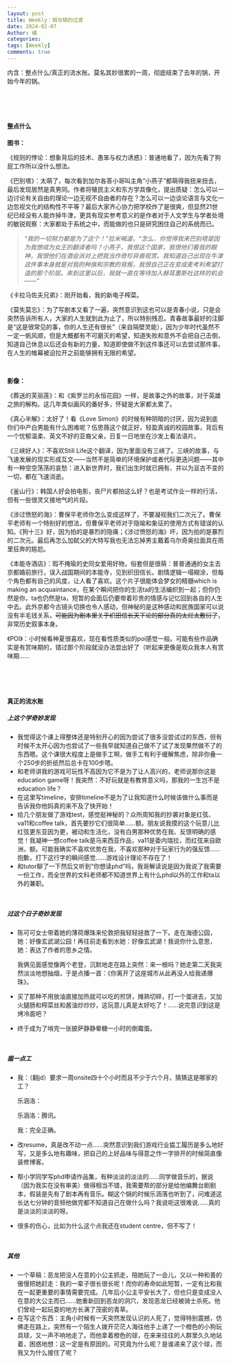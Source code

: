 ```yaml
---
layout: post
title: Weekly：锅与锅的过渡
date: 2024-02-07
Author: 橘
categories: 
tags: [Weekly]
comments: true
---
```


内含：整点什么/真正的流水账。莫名其妙很累的一周，彻底结束了去年的锅，开始今年的锅。

<!-- more -->


<br><br><br>



#### 整点什么

**图书：**

《规则的悖论：想象背后的技术、愚笨与权力诱惑》：普通地看了，因为先看了狗屁工作所以没什么想法。

《巴别塔》：太萌了，每次看到加尔各答小哥叫主角“小燕子”都萌得我扭来扭去，最后发现居然是真男同。作者将殖民主义和东方学具像化，提出质疑：怎么可以一边讨论有关自由的理论一边无视不自由者的存在？怎么可以一边谈论语言与文化一边忽视文化的结构性不平等？最后大家齐心协力把学校炸了是很爽，但显然21世纪已经没有人能炸掉牛津，更具有现实参考意义的是作者对于人文学生与学者处境的敏锐观察：大家都处于系统之中，而能做的也只是研究困住自己的系统而已。

> *“我的一切努力都是为了这个！”拉米喊道，“怎么，你觉得我来巴别塔是因为我想成为女王的翻译者吗？小燕子，我恨这个国家，我恨他们看我的眼神，我恨他们在酒会派对上把我当作奇珍异兽观赏。我知道自己出现在牛津这件事本身就是对我的种族和宗教的背叛，我恨自己正在变成麦考利希望打造的那个阶层。来到这里以后，我就一直在等待加入赫耳墨斯社这样的机会——”*

《卡拉马佐夫兄弟》：刚开始看，我的新电子榨菜。

《莫失莫忘》：为了写剧本又看了一遍，突然意识到这也可以是青春小说，只是会突然告诉所有人，大家的人生就到此为止了，所以特别残忍。青春故事最好的注脚是“这是很常见的事，你的人生还有很长”（来自隔壁灵能），因为少年时代虽然不一定一帆风顺，但是大概都有不可磨灭的希望，知道失败和意外不会把自己击倒，知道自己休息以后还会有新的力量，知道即使做不到这件事还可以去尝试那件事，在人生的帷幕被迫拉开之前能够拥有无限的希望。

<br/>

**影像：**

《葬送的芙丽莲》：和《紫罗兰的永恒花园》一样，是故事之外的故事，对于英雄之旅的解构。这几年类似画风的番好多，怀疑是大家都太累了。

《真心半解》：太好了！看《Love Simon》的时候有种阴暗的讨厌，因为说到底你们中产白男能有什么困难呢？伍思薇这个就正好，轻盈真诚的校园故事，背后有一个忧郁温柔、英文不好的亚裔父亲，日复一日地坐在沙发上看法语片。

《三峡好人》：不喜欢Still Life这个翻译，因为里面没有三峡了。三峡的故事，与飞速发展的现实形成互文——当然不是简单的环境保护或者代际更迭问题——其中有一种空空荡荡的哀愁：进入新世界时，我们出生时就已拥有、并以为亘古不变的一切，都在飞速消逝。

《釜山行》：韩国人好会拍电影，丧尸片都拍这么好？也是考试作业一样的行活，但有一些很灵又接地气的片段。

《涉过愤怒的海》：曹保平老师你怎么变成这样了，不要凝视我们二次元了。曹保平老师有一个特别好的想法，但曹保平老师对于隐喻和象征的使用方式有错误的认知。《狗十三》好，因为拍的是暴烈的隐痛；《涉过愤怒的海》坏，因为拍的是暴烈的二次元。最后再怎么加弑父的大特写我也无法忘掉男主戴着乌尔奇奥拉面具在雨里狂奔的尴尬。

《本能寺酒店》：瑕不掩瑜的史同女爱用好物，俗套但是很萌：普普通通的女主去京都婚前旅行，误入战国期间的本能寺，见到织田信长。剧情逻辑一塌糊涂，但每个角色都有自己的风度，让人看了喜欢。这个片子很能体会梦女的精髓which is making an acquaintance，在某个瞬间把你的生活ta的生活编织到一起；但你仍然是你，ta也仍然是ta，短暂的会面后仍要带着珍贵的情感与记忆回到各自的人生中去。此外京都今古镜头切换也令人感动，但神秘的是这种感动和民族国家可以说没有半毛钱关系，~~可能因为剧本里关于织田信长天下论的部分真的太烂太敷衍了~~，非常历史叙事本身。

《POI》：小时候看神夏很喜欢，现在看性质类似的poi感觉一般。可能有些作品确实是有赏味期的，错过那个阶段就没办法尝出好了（听起来更像是观众我本人有赏味期……

<br/>

<br/>

<br/>





#### 真正的流水账

##### 上这个学奇妙发现

- 我觉得这个课上得整体还是特别开心的因为尝试了很多没尝试过的东西，但有时候不太开心因为也尝试了一些我早就知道自己做不了试了发现果然做不了的东西嗯。这个课很大程度上是做手工啊，做手工有利于缓解焦虑，除非你叠一个250步的折纸然后总卡在100步嗯。
- 和老师讲我的游戏可玩性不高因为它不是为了让人高兴的，老师说那你这是education game呀！我突然：不好玩就是有教育意义吗，那我的一生岂不是education life？
- 在这里写timeline，安排timeline不是为了让我知道什么时候该做什么事而是告诉我你他妈真的来不及了快开始！
- 给几个朋友做了游戏test，感觉挺神秘的？众所周知我的抄袭对象是红弦、va11和coffee talk，首先要抄它们很简单……额。朋友说我摸的这个玩意儿比红弦更东亚因为更，被动和生活化，没有白男那种优势在我、反馈明确的感觉！我凝神一想coffee talk是马来西亚作品，va11是委内瑞拉，而红弦来自欧洲，额。可能我确实不喜欢优势在我，不喜欢那种对于玩家行为的强反馈……抱歉，打下这行字的瞬间感觉……游戏设计理论不存在了！
- 和tutor聊了一下然后又听到“你想读phd”吗，我哥解读说是因为我说了我需要一份工作，而全世界的文科老师都不知道世界上有什么phd以外的工作和ta以外的兼职。

<br/>

##### 过这个日子奇妙发现

- 陈可可女士带着她的薄荷爆珠来伦敦把我轻轻拯救了一下。走在海德公园，她：好像玄武湖公园！再往前走看到水她：好像玄武湖！我说你什么意思，她：表达了作者的思乡之情。

  我俩见面感觉像两个老登，沉默地走在路上突然：来一根吗？她走第二天我突然淡淡地想抽烟，于是点播一首：《你离开了这座城市从此再没人给我递爆珠》。

- 买了那种不用放油直接加热就可以吃的煎饼，摊熟切碎，打一个蛋进去，又加火腿肠和榨菜丝和酱油炒炒炒，这玩意儿真是太好吃了！……说完意识到这是烤冷面吧？

- 终于成为了啃完一张披萨静静晕糖一小时的倒霉蛋。

  <br/>

##### 揾一点工

- 我：（翻jd）要求一周onsite四十个小时而且不少于六个月，猜猜这是哪家的工？

  乐涵洛：

  乐涵洛：腾讯。

  我：完全正确。

- 改resume，真是改不动一点……突然意识到我们游戏行业揾工履历是多么地好写，又是多么地有趣味，把自己的上好品味与得意之作一字排开的时候简直像装修博客。

- 帮小学同学写phd申请作品集，有种淡淡的淡淡的……同学做音乐的，据说（因为我实在没有审美）做得相当不错，我需要帮的部分是给他编舞台剧剧本，假装是先有了剧本再有音乐。糊这个锅的时候乐涵落也听到了，问难道这长达七分钟的音频他做完都不知道自己在做什么吗？我说呃这很难说……真的是淡淡的淡淡的呀。

- 很多的伤心，比如为什么这个点我还在student centre，但不写了！

<br/>

##### 其他

- 一个草稿：恶龙把没人在意的小公主抓走，陪她玩了一会儿，又以一种和善的傲慢把她赶走：我的一辈子很长很长呢！而你的寿命如此短暂，一定有比和我在一起更重要的事情需要完成。几年后小公主平安长大了，但也只是变成没人在意的大公主而已……她重新回到恶龙的洞穴，发现恶龙已经被骑士杀死。他们曾经一起玩耍的地方长满了茂密的青草。
- 在写这个东西：主角小时候有一天突然发现认识的人死了，觉得特别震撼，仿佛走在路上，突然有一个陌生人拨开茫茫人海往他手上递了一个橙色的小狗玩具球，又一声不响地走了。而他拿着橙色的球，在来来往往的人群里久久地站着，困惑地想：这一定是有原因的。可究竟为什么呢？是谁递来了这个球，而我又为什么接住了呢？







